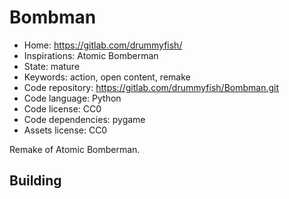 # Bombman

- Home: https://gitlab.com/drummyfish/
- Inspirations: Atomic Bomberman
- State: mature
- Keywords: action, open content, remake
- Code repository: https://gitlab.com/drummyfish/Bombman.git
- Code language: Python
- Code license: CC0
- Code dependencies: pygame
- Assets license: CC0

Remake of Atomic Bomberman.

## Building
